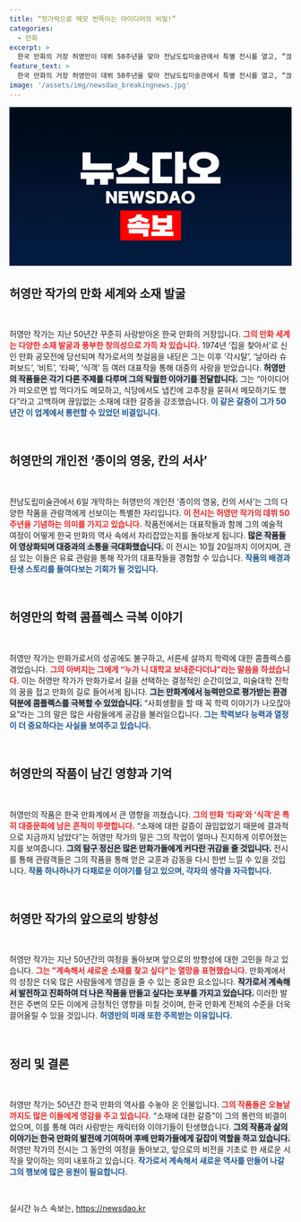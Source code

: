 ```yaml
---
title: “젓가락으로 메모 번뜩이는 아이디어의 비밀!”
categories:
  - 만화
excerpt: >
  한국 만화의 거장 허영만이 데뷔 50주년을 맞아 전남도립미술관에서 특별 전시를 열고, “끊임없는 소재 갈증 덕분”이라고 밝혔다. 그가 전하는 창작 비화와 대표작의 매력을 놓치지 마세요!
feature_text: >
  한국 만화의 거장 허영만이 데뷔 50주년을 맞아 전남도립미술관에서 특별 전시를 열고, “끊임없는 소재 갈증 덕분”이라고 밝혔다. 그가 전하는 창작 비화와 대표작의 매력을 놓치지 마세요!
image: '/assets/img/newsdao_breakingnews.jpg'
---
```


<p><img src="/assets/img/newsdao_breakingnews.jpg" alt="flaretime 속보" /></p>

<h2 data-ke-size="size26">허영만 작가의 만화 세계와 소재 발굴</h2>

<p data-ke-size="size16">&nbsp;</p>

<p>허영만 작가는 지난 50년간 꾸준히 사랑받아온 한국 만화의 거장입니다. <b><span style="color: #ee2323;">그의 만화 세계는 다양한 소재 발굴과 풍부한 창의성으로 가득 차 있습니다.</span></b> 1974년 ‘집을 찾아서’로 신인 만화 공모전에 당선되며 작가로서의 첫걸음을 내딛은 그는 이후 ‘각시탈’, ‘날아라 슈퍼보드’, ‘비트’, ‘타짜’, ‘식객’ 등 여러 대표작을 통해 대중의 사랑을 받았습니다. <b><span style="background-color: #21538527;">허영만의 작품들은 각기 다른 주제를 다루며 그의 탁월한 이야기를 전달합니다.</span></b> 그는 “아이디어가 떠오르면 밥 먹다가도 메모하고, 식당에서도 냅킨에 고추장을 묻혀서 메모하기도 했다”라고 고백하며 끊임없는 소재에 대한 갈증을 강조했습니다. <b><span style="color: #1a5490;">이 같은 갈증이 그가 50년간 이 업계에서 롱런할 수 있었던 비결입니다.</span></b></p>

<p data-ke-size="size16">&nbsp;</p>

<h2 data-ke-size="size26">허영만의 개인전 ‘종이의 영웅, 칸의 서사’</h2>

<p data-ke-size="size16">&nbsp;</p>

<p>전남도립미술관에서 6일 개막하는 허영만의 개인전 ‘종이의 영웅, 칸의 서사’는 그의 다양한 작품을 관람객에게 선보이는 특별한 자리입니다. <b><span style="color: #ee2323;">이 전시는 허영만 작가의 데뷔 50주년을 기념하는 의미를 가지고 있습니다.</span></b> 작품전에서는 대표작들과 함께 그의 예술적 여정이 어떻게 한국 만화의 역사 속에서 자리잡았는지를 돌아보게 됩니다. <b><span style="background-color: #21538527;">많은 작품들이 영상화되며 대중과의 소통을 극대화했습니다.</span></b> 이 전시는 10월 20일까지 이어지며, 관심 있는 이들은 유료 관람을 통해 작가의 대표작들을 경험할 수 있습니다. <b><span style="color: #1a5490;">작품의 배경과 탄생 스토리를 들여다보는 기회가 될 것입니다.</span></b> </p>

<p data-ke-size="size16">&nbsp;</p>

<h2 data-ke-size="size26">허영만의 학력 콤플렉스 극복 이야기</h2>

<p data-ke-size="size16">&nbsp;</p>

<p>허영만 작가는 만화가로서의 성공에도 불구하고, 서른세 살까지 학력에 대한 콤플렉스를 겪었습니다. <b><span style="color: #ee2323;">그의 아버지는 그에게 “누가 니 대학교 보내준다더냐”라는 말씀을 하셨습니다.</span></b> 이는 허영만 작가가 만화가로서 길을 선택하는 결정적인 순간이었고, 미술대학 진학의 꿈을 접고 만화의 길로 들어서게 됩니다. <b><span style="background-color: #21538527;">그는 만화계에서 능력만으로 평가받는 환경 덕분에 콤플렉스를 극복할 수 있었습니다.</span></b> “사회생활을 할 때 꼭 학력 이야기가 나오잖아요”라는 그의 말은 많은 사람들에게 공감을 불러일으킵니다. <b><span style="color: #1a5490;">그는 학력보다 능력과 열정이 더 중요하다는 사실을 보여주고 있습니다.</span></b></p>

<p data-ke-size="size16">&nbsp;</p>

<h2 data-ke-size="size26">허영만의 작품이 남긴 영향과 기억</h2>

<p data-ke-size="size16">&nbsp;</p>

<p>허영만의 작품은 한국 만화계에서 큰 영향을 끼쳤습니다. <b><span style="color: #ee2323;">그의 만화 ‘타짜’와 ‘식객’은 특히 대중문화에 남은 흔적이 뚜렷합니다.</span></b> “소재에 대한 갈증이 끊임없었기 때문에 결과적으로 지금까지 남았다”는 허영만 작가의 말은 그의 작업이 얼마나 진지하게 이루어졌는지를 보여줍니다. <b><span style="background-color: #21538527;">그의 탐구 정신은 많은 만화가들에게 커다란 귀감을 줄 것입니다.</span></b> 전시를 통해 관람객들은 그의 작품을 통해 얻은 교훈과 감동을 다시 한번 느낄 수 있을 것입니다. <b><span style="color: #1a5490;">작품 하나하나가 다채로운 이야기를 담고 있으며, 각자의 생각을 자극합니다.</span></b></p>

<p data-ke-size="size16">&nbsp;</p>

<h2 data-ke-size="size26">허영만 작가의 앞으로의 방향성</h2>

<p data-ke-size="size16">&nbsp;</p>

<p>허영만 작가는 지난 50년간의 여정을 돌아보며 앞으로의 방향성에 대한 고민을 하고 있습니다. <b><span style="color: #ee2323;">그는 "계속해서 새로운 소재를 찾고 싶다"는 열망을 표현했습니다.</span></b> 만화계에서의 성장은 더욱 많은 사람들에게 영감을 줄 수 있는 중요한 요소입니다. <b><span style="background-color: #21538527;">작가로서 계속해서 발전하고 진화하여 더 나은 작품을 만들고 싶다는 포부를 가지고 있습니다.</span></b> 이러한 발전은 주변의 모든 이에게 긍정적인 영향을 미칠 것이며, 한국 만화계 전체의 수준을 더욱 끌어올릴 수 있을 것입니다. <b><span style="color: #1a5490;">허영만의 미래 또한 주목받는 이유입니다.</span></b></p>

<p data-ke-size="size16">&nbsp;</p>

<h2 data-ke-size="size26">정리 및 결론</h2>

<p data-ke-size="size16">&nbsp;</p>

<p>허영만 작가는 50년간 한국 만화의 역사를 수놓아 온 인물입니다. <b><span style="color: #ee2323;">그의 작품들은 오늘날까지도 많은 이들에게 영감을 주고 있습니다.</span></b> “소재에 대한 갈증”이 그의 롱런의 비결이었으며, 이를 통해 여러 사랑받는 캐릭터와 이야기들이 탄생했습니다. <b><span style="background-color: #21538527;">그의 작품과 삶의 이야기는 한국 만화의 발전에 기여하며 후배 만화가들에게 길잡이 역할을 하고 있습니다.</span></b> 허영만 작가의 전시는 그 동안의 여정을 돌아보고, 앞으로의 비전을 기초로 한 새로운 시작을 맞이하는 의미 내포하고 있습니다. <b><span style="color: #1a5490;">작가로서 계속해서 새로운 역사를 만들어 나갈 그의 행보에 많은 응원이 필요합니다.</span></b></p>

<p data-ke-size="size16">&nbsp;</p>
실시간 뉴스 속보는, <a href="https://newsdao.kr" rel="dofollow">https://newsdao.kr</a>


